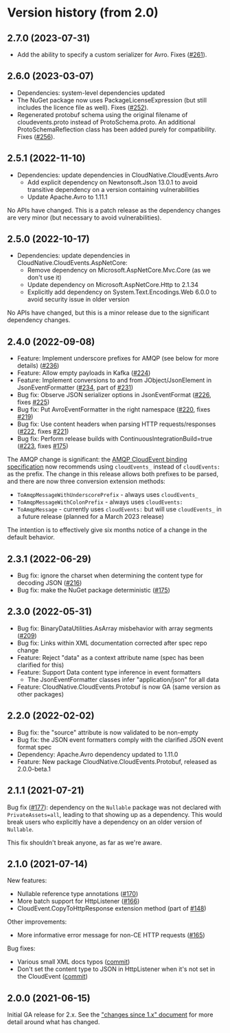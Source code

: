 # Version history (from 2.0)

## 2.7.0 (2023-07-31)

- Add the ability to specify a custom serializer for Avro.
  Fixes ([#261](https://github.com/cloudevents/sdk-csharp/issues/261)).

## 2.6.0 (2023-03-07)

- Dependencies: system-level dependencies updated
- The NuGet package now uses PackageLicenseExpression (but still
  includes the licence file as well).
  Fixes ([#252](https://github.com/cloudevents/sdk-csharp/issues/252)).
- Regenerated protobuf schema using the original filename of
  cloudevents.proto instead of ProtoSchema.proto. An additional
  ProtoSchemaReflection class has been added purely for compatibility.
  Fixes ([#256](https://github.com/cloudevents/sdk-csharp/issues/256)).

## 2.5.1 (2022-11-10)

- Dependencies: update dependencies in CloudNative.CloudEvents.Avro
  - Add explicit dependency on Newtonsoft.Json 13.0.1 to avoid
    transitive dependency on a version containing vulnerabilities
  - Update Apache.Avro to 1.11.1

No APIs have changed. This is a patch release as the dependency
changes are very minor (but necessary to avoid vulnerabilities).

## 2.5.0 (2022-10-17)

- Dependencies: update dependencies in CloudNative.CloudEvents.AspNetCore:
  - Remove dependency on Microsoft.AspNetCore.Mvc.Core (as we don't use it)
  - Update dependency on Microsoft.AspNetCore.Http to 2.1.34
  - Explicitly add dependency on System.Text.Encodings.Web 6.0.0 to avoid security issue in older version

No APIs have changed, but this is a minor release due to the significant dependency changes.

## 2.4.0 (2022-09-08)

- Feature: Implement underscore prefixes for AMQP (see below for more details) ([#236](https://github.com/cloudevents/sdk-csharp/pull/236))
- Feature: Allow empty payloads in Kafka ([#224](https://github.com/cloudevents/sdk-csharp/pull/224))
- Feature: Implement conversions to and from JObject/JsonElement in JsonEventFormatter ([#234](https://github.com/cloudevents/sdk-csharp/pull/234), part of [#231](https://github.com/cloudevents/sdk-csharp/issues/231))
- Bug fix: Observe JSON serializer options in JsonEventFormat ([#226](https://github.com/cloudevents/sdk-csharp/pull/226), fixes [#225](https://github.com/cloudevents/sdk-csharp/issues/225))
- Bug fix: Put AvroEventFormatter in the right namespace ([#220](https://github.com/cloudevents/sdk-csharp/pull/220), fixes [#219](https://github.com/cloudevents/sdk-csharp/issues/219))
- Bug fix: Use content headers when parsing HTTP requests/responses ([#222](https://github.com/cloudevents/sdk-csharp/pull/222), fixes [#221](https://github.com/cloudevents/sdk-csharp/issues/221))
- Bug fix: Perform release builds with ContinuousIntegrationBuild=true ([#223](https://github.com/cloudevents/sdk-csharp/pull/223), fixes [#175](https://github.com/cloudevents/sdk-csharp/issues/175))

The AMQP change is significant: the [AMQP CloudEvent binding
specification](https://github.com/cloudevents/spec/blob/main/cloudevents/bindings/amqp-protocol-binding.md)
now recommends using `cloudEvents_` instead of `cloudEvents:` as the
prefix. The change in this release allows both prefixes to be parsed, and
there are now three conversion extension methods:

- `ToAmqpMessageWithUnderscorePrefix` - always uses `cloudEvents_`
- `ToAmqpMessageWithColonPrefix` - always uses `cloudEvents:`
- `ToAmqpMessage` - currently uses `cloudEvents:` but will use `cloudEvents_` in a future release (planned for a March 2023 release)

The intention is to effectively give six months notice of a change
in the default behavior.

## 2.3.1 (2022-06-29)

- Bug fix: ignore the charset when determining the content type for decoding JSON ([#216](https://github.com/cloudevents/sdk-csharp/issues/216))
- Bug fix: make the NuGet package deterministic ([#175](https://github.com/cloudevents/sdk-csharp/issues/175))

## 2.3.0 (2022-05-31)

- Bug fix: BinaryDataUtilities.AsArray misbehavior with array segments ([#209](https://github.com/cloudevents/sdk-csharp/issues/209))
- Bug fix: Links within XML documentation corrected after spec repo change
- Feature: Reject "data" as a context attribute name (spec has been clarified for this)
- Feature: Support Data content type inference in event formatters
  - The JsonEventFormatter classes infer "application/json" for all data
- Feature: CloudNative.CloudEvents.Protobuf is now GA (same version as other packages)

## 2.2.0 (2022-02-02)

- Bug fix: the "source" attribute is now validated to be non-empty
- Bug fix: the JSON event formatters comply with the clarified JSON event format spec
- Dependency: Apache.Avro dependency updated to 1.11.0
- Feature: New package CloudNative.CloudEvents.Protobuf, released as 2.0.0-beta.1

## 2.1.1 (2021-07-21)

Bug fix ([#177](https://github.com/cloudevents/sdk-csharp/pull/177)): dependency on the
`Nullable` package was not declared with `PrivateAssets=all`,
leading to that showing up as a dependency. This would break users
who explicitly have a dependency on an older version of `Nullable`.

This fix shouldn't break anyone, as far as we're aware.

## 2.1.0 (2021-07-14)

New features:

- Nullable reference type annotations ([#170](https://github.com/cloudevents/sdk-csharp/issues/170))
- More batch support for HttpListener ([#166](https://github.com/cloudevents/sdk-csharp/issues/166))
- CloudEvent.CopyToHttpResponse extension method (part of [#148](https://github.com/cloudevents/sdk-csharp/issues/148))

Other improvements:

- More informative error message for non-CE HTTP requests ([#165](https://github.com/cloudevents/sdk-csharp/issues/165))

Bug fixes:

- Various small XML docs typos ([commit](https://github.com/cloudevents/sdk-csharp/commit/626089ea1e5bb6741868aeb389cb4d314e9e72ed))
- Don't set the content type to JSON in HttpListener when it's not set in the CloudEvent ([commit](https://github.com/cloudevents/sdk-csharp/commit/18e13635fe333b24432ac34d9ef040cd962d1063))

## 2.0.0 (2021-06-15)

Initial GA release for 2.x. See the ["changes since 1.x"
document](changes-since-1x.md) for more detail around what has
changed.

